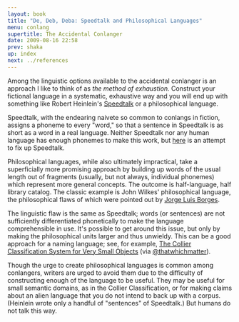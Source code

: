 ```yaml
---
layout: book
title: "De, Deb, Deba: Speedtalk and Philosophical Languages"
menu: conlang
supertitle: The Accidental Conlanger
date: 2009-08-16 22:58
prev: shaka
up: index
next: ../references
---
```

Among the linguistic options available to the accidental conlanger is an approach I like to think of as *the method of exhaustion.*  Construct your fictional language in a systematic, exhaustive way and you will end up with something like Robert Heinlein's [Speedtalk](http://en.wikipedia.org/wiki/Speedtalk) or a philosophical language.

Speedtalk, with the endearing naivete so common to conlangs in fiction, assigns a phoneme to every "word," so that a sentence in Speedtalk is as short as a word in a real language.  Neither Speedtalk nor any human language has enough phonemes to make this work, but [here](http://web.archive.org/web/20000618132819/fatmac.ee.cornell.edu/~ben/speedtalk.html) is an attempt to fix up Speedtalk.

Philosophical languages, while also ultimately impractical, take a superficially more promising approach by building up words of the usual length out of fragments (usually, but not always, individual phonemes) which represent more general concepts.  The outcome is half-language, half library catalog.  The classic example is John Wilkes' philosophical language, the philosophical flaws of which were pointed out by  [Jorge Luis Borges](http://www.alamut.com/subj/artiface/language/johnWilkins.html).  

The linguistic flaw is the same as Speedtalk; words (or sentences) are not sufficiently differentiated phonetically to make the language comprehensible in use.  It's possible to get around this issue, but only by making the philosophical units larger and thus unwieldy.  This can be a good approach for a naming language; see, for example, [The Collier Classification System for Very Small Objects](http://verysmallobjects.com/) (via [@thatwhichmatter](http://twitter.com/thatwhichmatter/status/3343688551)).

Though the urge to create philosophical languages is common among conlangers, writers are urged to avoid them due to the difficulty of constructing enough of the language to be useful.  They may be useful for small semantic domains, as in the Collier Classification, or for making claims about an alien language that you do not intend to back up with a corpus.  (Heinlein wrote only a handful of "sentences" of Speedtalk.)  But humans do not talk this way.